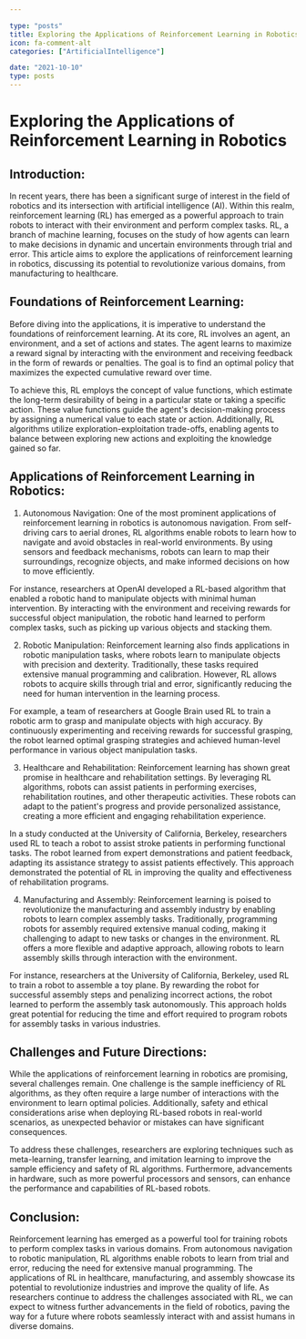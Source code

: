 ```yaml
---

type: "posts"
title: Exploring the Applications of Reinforcement Learning in Robotics
icon: fa-comment-alt
categories: ["ArtificialIntelligence"]

date: "2021-10-10"
type: posts
---
```





# Exploring the Applications of Reinforcement Learning in Robotics

## Introduction:
In recent years, there has been a significant surge of interest in the field of robotics and its intersection with artificial intelligence (AI). Within this realm, reinforcement learning (RL) has emerged as a powerful approach to train robots to interact with their environment and perform complex tasks. RL, a branch of machine learning, focuses on the study of how agents can learn to make decisions in dynamic and uncertain environments through trial and error. This article aims to explore the applications of reinforcement learning in robotics, discussing its potential to revolutionize various domains, from manufacturing to healthcare.

## Foundations of Reinforcement Learning:
Before diving into the applications, it is imperative to understand the foundations of reinforcement learning. At its core, RL involves an agent, an environment, and a set of actions and states. The agent learns to maximize a reward signal by interacting with the environment and receiving feedback in the form of rewards or penalties. The goal is to find an optimal policy that maximizes the expected cumulative reward over time.

To achieve this, RL employs the concept of value functions, which estimate the long-term desirability of being in a particular state or taking a specific action. These value functions guide the agent's decision-making process by assigning a numerical value to each state or action. Additionally, RL algorithms utilize exploration-exploitation trade-offs, enabling agents to balance between exploring new actions and exploiting the knowledge gained so far.

## Applications of Reinforcement Learning in Robotics:
1. Autonomous Navigation:
One of the most prominent applications of reinforcement learning in robotics is autonomous navigation. From self-driving cars to aerial drones, RL algorithms enable robots to learn how to navigate and avoid obstacles in real-world environments. By using sensors and feedback mechanisms, robots can learn to map their surroundings, recognize objects, and make informed decisions on how to move efficiently.

For instance, researchers at OpenAI developed a RL-based algorithm that enabled a robotic hand to manipulate objects with minimal human intervention. By interacting with the environment and receiving rewards for successful object manipulation, the robotic hand learned to perform complex tasks, such as picking up various objects and stacking them.

2. Robotic Manipulation:
Reinforcement learning also finds applications in robotic manipulation tasks, where robots learn to manipulate objects with precision and dexterity. Traditionally, these tasks required extensive manual programming and calibration. However, RL allows robots to acquire skills through trial and error, significantly reducing the need for human intervention in the learning process.

For example, a team of researchers at Google Brain used RL to train a robotic arm to grasp and manipulate objects with high accuracy. By continuously experimenting and receiving rewards for successful grasping, the robot learned optimal grasping strategies and achieved human-level performance in various object manipulation tasks.

3. Healthcare and Rehabilitation:
Reinforcement learning has shown great promise in healthcare and rehabilitation settings. By leveraging RL algorithms, robots can assist patients in performing exercises, rehabilitation routines, and other therapeutic activities. These robots can adapt to the patient's progress and provide personalized assistance, creating a more efficient and engaging rehabilitation experience.

In a study conducted at the University of California, Berkeley, researchers used RL to teach a robot to assist stroke patients in performing functional tasks. The robot learned from expert demonstrations and patient feedback, adapting its assistance strategy to assist patients effectively. This approach demonstrated the potential of RL in improving the quality and effectiveness of rehabilitation programs.

4. Manufacturing and Assembly:
Reinforcement learning is poised to revolutionize the manufacturing and assembly industry by enabling robots to learn complex assembly tasks. Traditionally, programming robots for assembly required extensive manual coding, making it challenging to adapt to new tasks or changes in the environment. RL offers a more flexible and adaptive approach, allowing robots to learn assembly skills through interaction with the environment.

For instance, researchers at the University of California, Berkeley, used RL to train a robot to assemble a toy plane. By rewarding the robot for successful assembly steps and penalizing incorrect actions, the robot learned to perform the assembly task autonomously. This approach holds great potential for reducing the time and effort required to program robots for assembly tasks in various industries.

## Challenges and Future Directions:
While the applications of reinforcement learning in robotics are promising, several challenges remain. One challenge is the sample inefficiency of RL algorithms, as they often require a large number of interactions with the environment to learn optimal policies. Additionally, safety and ethical considerations arise when deploying RL-based robots in real-world scenarios, as unexpected behavior or mistakes can have significant consequences.

To address these challenges, researchers are exploring techniques such as meta-learning, transfer learning, and imitation learning to improve the sample efficiency and safety of RL algorithms. Furthermore, advancements in hardware, such as more powerful processors and sensors, can enhance the performance and capabilities of RL-based robots.

## Conclusion:
Reinforcement learning has emerged as a powerful tool for training robots to perform complex tasks in various domains. From autonomous navigation to robotic manipulation, RL algorithms enable robots to learn from trial and error, reducing the need for extensive manual programming. The applications of RL in healthcare, manufacturing, and assembly showcase its potential to revolutionize industries and improve the quality of life. As researchers continue to address the challenges associated with RL, we can expect to witness further advancements in the field of robotics, paving the way for a future where robots seamlessly interact with and assist humans in diverse domains.